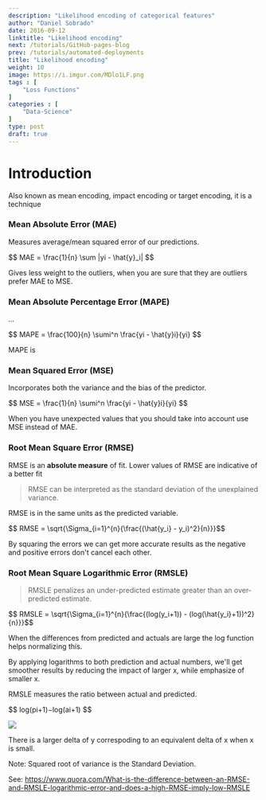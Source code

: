 ```yaml
---
description: "Likelihood encoding of categorical features"
author: "Daniel Sobrado"
date: 2016-09-12
linktitle: "Likelihood encoding"
next: /tutorials/GitHub-pages-blog
prev: /tutorials/automated-deployments
title: "Likelihood encoding"
weight: 10
image: https://i.imgur.com/MDlo1LF.png
tags : [
    "Loss Functions"
]
categories : [
    "Data-Science"
]
type: post
draft: true
---
```



# Introduction

Also known as mean encoding, impact encoding or target encoding, it is a technique 

### Mean Absolute Error (MAE)

Measures average/mean squared error of our predictions.

<div id="el"><span>$$ MAE = \frac{1}{n} \sum |yi - \hat{y}_i| $$</span></div>

Gives less weight to the outliers, when you are sure that they are outliers prefer MAE to MSE.

### Mean Absolute Percentage Error (MAPE)

...

<div id="el"><span>$$ MAPE = \frac{100}{n} \sumi^n \frac{yi - \hat{y}i}{yi} $$</span></div>

MAPE is


### Mean Squared Error (MSE)

Incorporates both the variance and the bias of the predictor.

<div id="el"><span>$$ MSE = \frac{1}{n} \sumi^n \frac{yi - \hat{y}i}{yi} $$</span></div>

When you have unexpected values that you should take into account use MSE instead of MAE.

### Root Mean Square Error (RMSE)

RMSE is an **absolute measure** of fit. Lower values of RMSE are indicative of a better fit

> RMSE can be interpreted as the standard deviation of the unexplained variance.

RMSE is in the same units as the predicted variable.

<div id="el"><span>$$ RMSE = \sqrt{\Sigma_{i=1}^{n}{\frac{(\hat{y_i} - y_i)^2}{n}}}$$</span></div>

By squaring the errors we can get more accurate results as the negative and positive errors don't cancel each other.

### Root Mean Square Logarithmic Error (RMSLE)

> RMSLE penalizes an under-predicted estimate greater than an over-predicted estimate.

<div id="el"><span>$$ RMSLE = \sqrt{\Sigma_{i=1}^{n}{\frac{(log(y_i+1)) - (log(\hat{y_i}+1))^2}{n}}}$$</span></div>

When the differences from predicted and actuals are large the log function helps normalizing this.

By applying logarithms to both prediction and actual numbers, we'll get smoother results by reducing the impact of larger x, while emphasize of smaller x.

RMSLE measures the ratio between actual and predicted.

<div id="el"><span>$$ log(pi+1)−log(ai+1) $$</span></div>

![](https://i.imgur.com/1d5fJZR.png)

There is a larger delta of y correspoding to an equivalent delta of x when x is small.

Note: Squared root of variance is the Standard Deviation.

See: https://www.quora.com/What-is-the-difference-between-an-RMSE-and-RMSLE-logarithmic-error-and-does-a-high-RMSE-imply-low-RMSLE

